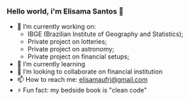 ### Hello world, i'm Elisama Santos 👋

- 🔭 I’m currently working on:
  - IBGE (Brazilian Institute of Geography and Statistics);
  - Private project on lotteries;
  - Private project on astronomy;
  - Private project on financial setups;
- 🌱 I’m currently learning 
- 👯 I’m looking to collaborate on financial institution
- 📫 How to reach me: elisamaufrj@gmail.com
- ⚡ Fun fact: my bedside book is "clean code"

<Html>
  <head>
    <scritp src="js/script.js">
    </scritp>
 </head>
 <body>
    <p id="showDate"></p>
  </body>
</Html>
<!--
**elisama/elisama** is a ✨ _special_ ✨ repository because its `README.md` (this file) appears on your GitHub profile.
-->
